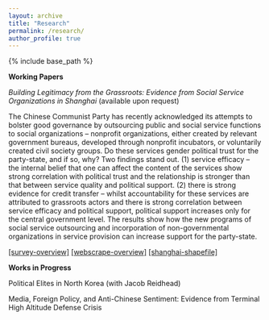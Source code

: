 ```yaml
---
layout: archive
title: "Research"
permalink: /research/
author_profile: true
---
```


{% include base_path %}

**Working Papers**

*Building Legitimacy from the Grassroots: Evidence from Social Service Organizations in Shanghai* (available upon request)

The Chinese Communist Party has recently acknowledged its attempts to bolster good governance   by outsourcing public and social service functions to social organizations – nonprofit organizations, either created by relevant government bureaus, developed through nonprofit incubators, or voluntarily created civil society groups. Do these services gender political trust for the party-state, and if so, why? Two findings stand out. (1) service efficacy – the internal belief that one can affect the content of the services show strong correlation with political trust and the relationship is stronger than that between service quality and political support. (2) there is strong evidence for credit transfer – whilst accountability for these services are attributed to grassroots actors and there is strong correlation between service efficacy and political support, political support increases only for the central government level. The results show how the new programs of social service outsourcing and incorporation of non-governmental organizations in service provision can increase support for the party-state.

[[survey-overview]](https://ehsong.github.io/files/link_one.html) [[webscrape-overview]](https://ehsong.github.io/files/link_two.html) [[shanghai-shapefile]](https://www.arcgis.com/home/item.html?id=105f92bd1fe54d428bea35eade65691b)

<!-- *Long-Term Effects of Authoritarian Repression: Evidence from the Gwangju Massacre in South Korea, 1980* (under review)

What are the long-term effects of authoritarian repression on political trust after democratization? Using the Gwangju Massacre in South Korea as a case study, this paper finds that indirect and direct experience of state-perpetrated violence of the critical-period cohort—who were aged 17–25 during the incident—can have long-term negative effects on trust levels towards the government. Difference-in-difference analysis of national survey data collected in 2008 and 2012 reveals that contrary to recent scholarship, indirect or direct experience with violence has long-term negative consequences on government trust. Results are robust even when including significant covariates of institutional theories of political culture, such as interpersonal trust, evaluation of government performance, as well as satisfaction with the economy. Drawing from memory studies, this paper argues that the effects are due to collective memory formed during the critical period. -->


**Works in Progress**

Political Elites in North Korea (with Jacob Reidhead)

Media, Foreign Policy, and Anti-Chinese Sentiment: Evidence from Terminal High Altitude Defense Crisis
